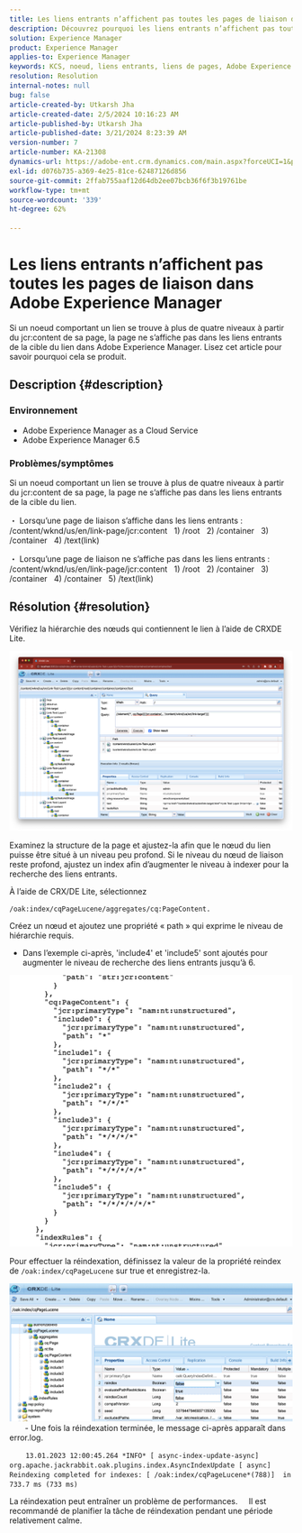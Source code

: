 ```yaml
---
title: Les liens entrants n’affichent pas toutes les pages de liaison dans Adobe Experience Manager
description: Découvrez pourquoi les liens entrants n’affichent pas toutes les pages de liaison dans Adobe Experience Manager.
solution: Experience Manager
product: Experience Manager
applies-to: Experience Manager
keywords: KCS, noeud, liens entrants, liens de pages, Adobe Experience League, jcr:content, lier Target
resolution: Resolution
internal-notes: null
bug: false
article-created-by: Utkarsh Jha
article-created-date: 2/5/2024 10:16:23 AM
article-published-by: Utkarsh Jha
article-published-date: 3/21/2024 8:23:39 AM
version-number: 7
article-number: KA-21308
dynamics-url: https://adobe-ent.crm.dynamics.com/main.aspx?forceUCI=1&pagetype=entityrecord&etn=knowledgearticle&id=7c355f9c-0fc4-ee11-9079-6045bd0065f9
exl-id: d076b735-a369-4e25-81ce-62487126d856
source-git-commit: 2ffab755aaf12d64db2ee07bcb36f6f3b19761be
workflow-type: tm+mt
source-wordcount: '339'
ht-degree: 62%

---
```


# Les liens entrants n’affichent pas toutes les pages de liaison dans Adobe Experience Manager


Si un noeud comportant un lien se trouve à plus de quatre niveaux à partir du jcr:content de sa page, la page ne s’affiche pas dans les liens entrants de la cible du lien dans Adobe Experience Manager. Lisez cet article pour savoir pourquoi cela se produit.

## Description {#description}


### <b>Environnement</b>

- Adobe Experience Manager as a Cloud Service
- Adobe Experience Manager 6.5




### <b>Problèmes/symptômes</b>

Si un noeud comportant un lien se trouve à plus de quatre niveaux à partir du jcr:content de sa page, la page ne s’affiche pas dans les liens entrants de la cible du lien.

・ Lorsqu’une page de liaison s’affiche dans les liens entrants :
  /content/wknd/us/en/link-page/jcr:content
  1) /root
  2) /container
  3) /container
  4) /text(link)

・ Lorsqu’une page de liaison ne s’affiche pas dans les liens entrants :
  /content/wknd/us/en/link-page/jcr:content
  1) /root
  2) /container
  3) /container
  4) /container
  5) /text(link)


## Résolution {#resolution}


Vérifiez la hiérarchie des nœuds qui contiennent le lien à l’aide de CRXDE Lite.

![](assets/667a70ba-a39b-ed11-aad1-6045bd0065b6.png)

Examinez la structure de la page et ajustez-la afin que le nœud du lien puisse être situé à un niveau peu profond.
Si le niveau du nœud de liaison reste profond, ajustez un index afin d’augmenter le niveau à indexer pour la recherche des liens entrants.

À l’aide de CRX/DE Lite, sélectionnez


```
/oak:index/cqPageLucene/aggregates/cq:PageContent.
```

Créez un nœud et ajoutez une propriété « path » qui exprime le niveau de hiérarchie requis.
- Dans l’exemple ci-après, &#39;include4&#39; et &#39;include5&#39; sont ajoutés pour augmenter le niveau de recherche des liens entrants jusqu’à 6.

![](assets/72c18342-0e9e-ed11-aad1-6045bd0067ea.png)

Pour effectuer la réindexation, définissez la valeur de la propriété reindex de `/oak:index/cqPageLucene` sur true et enregistrez-la.

![](assets/a4203d8b-0e9e-ed11-aad1-6045bd0067ea.png)
  
    - Une fois la réindexation terminée, le message ci-après apparaît dans error.log.

`    13.01.2023 12:00:45.264 *INFO* [ async-index-update-async]  org.apache.jackrabbit.oak.plugins.index.AsyncIndexUpdate [ async]  Reindexing completed for indexes: [ /oak:index/cqPageLucene*(788)]  in 733.7 ms (733 ms)`

La réindexation peut entraîner un problème de performances.
    Il est recommandé de planifier la tâche de réindexation pendant une période relativement calme.
